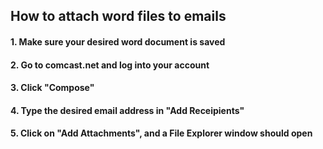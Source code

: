 ## How to attach word files to emails

#### 1. Make sure your desired word document is saved
#### 2. Go to comcast.net and log into your account
#### 3. Click "Compose"
#### 4. Type the desired email address in "Add Receipients"
#### 5. Click on "Add Attachments", and a File Explorer window should open

